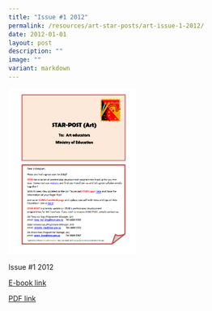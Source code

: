 ```yaml
---
title: "Issue #1 2012"
permalink: /resources/art-star-posts/art-issue-1-2012/
date: 2012-01-01
layout: post
description: ""
image: ""
variant: markdown
---
```

<img src="/images/s%20.png" style="width:50%">
		 
Issue #1 2012

[E-book link](https://issuu.com/moe_star/docs/2012_star-post_1)

[PDF link](/files/7fc9c526f_u5473.pdf)